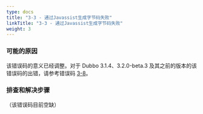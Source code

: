 ```yaml
---
type: docs
title: "3-3 - 通过Javassist生成字节码失败"
linkTitle: "3-3 - 通过Javassist生成字节码失败"
weight: 3
---
```


### 可能的原因
该错误码的意义已经调整。对于 Dubbo 3.1.4、3.2.0-beta.3 及其之前的版本的该错误码的出错，请参考错误码 [3-8](/zh/docs3-v2/java-sdk/faq/3/8/)。

### 排查和解决步骤
（该错误码目前空缺）

